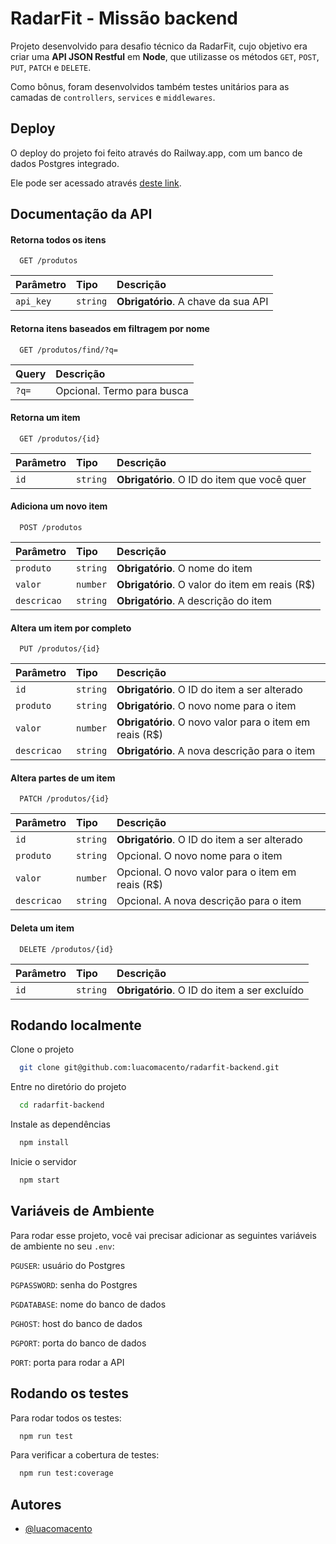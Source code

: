
# RadarFit - Missão backend

Projeto desenvolvido para desafio técnico da RadarFit,
cujo objetivo era criar uma **API JSON Restful** em **Node**,
que utilizasse os métodos ``GET``, ``POST``, ``PUT``, ``PATCH`` e ``DELETE``.

Como bônus, foram desenvolvidos também testes unitários para as camadas de
``controllers``, ``services`` e ``middlewares``.


## Deploy

O deploy do projeto foi feito através do Railway.app, com um banco de dados Postgres integrado.

Ele pode ser acessado através [deste link](https://radarfit-back.up.railway.app/).
## Documentação da API

#### Retorna todos os itens

```http
  GET /produtos
```

| Parâmetro   | Tipo       | Descrição                           |
| :---------- | :--------- | :---------------------------------- |
| `api_key` | `string` | **Obrigatório**. A chave da sua API |

#### Retorna itens baseados em filtragem por nome

```http
  GET /produtos/find/?q=
```

| Query   | Descrição                           |
| :----------  | :---------------------------------- |
| `?q=`  | Opcional. Termo para busca |

#### Retorna um item

```http
  GET /produtos/{id}
```

| Parâmetro   | Tipo       | Descrição                                   |
| :---------- | :--------- | :------------------------------------------ |
| `id`      | `string` | **Obrigatório**. O ID do item que você quer |

#### Adiciona um novo item

```http
  POST /produtos
```

| Parâmetro   | Tipo       | Descrição                                   |
| :---------- | :--------- | :------------------------------------------ |
| `produto`      | `string` | **Obrigatório**. O nome do item |
| `valor`      | `number` | **Obrigatório**. O valor do item em reais (R$) |
| `descricao`      | `string` | **Obrigatório**. A descrição do item |

#### Altera um item por completo

```http
  PUT /produtos/{id}
```

| Parâmetro   | Tipo       | Descrição                                   |
| :---------- | :--------- | :------------------------------------------ |
| `id`      | `string` | **Obrigatório**. O ID do item a ser alterado |
| `produto`      | `string` | **Obrigatório**. O novo nome para o item |
| `valor`      | `number` | **Obrigatório**. O novo valor para o item em reais (R$) |
| `descricao`      | `string` | **Obrigatório**. A nova descrição para o item |

#### Altera partes de um item

```http
  PATCH /produtos/{id}
```

| Parâmetro   | Tipo       | Descrição                                   |
| :---------- | :--------- | :------------------------------------------ |
| `id`      | `string` | **Obrigatório**. O ID do item a ser alterado |
| `produto`      | `string` | Opcional. O novo nome para o item |
| `valor`      | `number` | Opcional. O novo valor para o item em reais (R$) |
| `descricao`      | `string` | Opcional. A nova descrição para o item |

#### Deleta um item

```http
  DELETE /produtos/{id}
```

| Parâmetro   | Tipo       | Descrição                                   |
| :---------- | :--------- | :------------------------------------------ |
| `id`      | `string` | **Obrigatório**. O ID do item a ser excluído |

## Rodando localmente

Clone o projeto

```bash
  git clone git@github.com:luacomacento/radarfit-backend.git
```

Entre no diretório do projeto

```bash
  cd radarfit-backend
```

Instale as dependências

```bash
  npm install
```

Inicie o servidor

```bash
  npm start
```


## Variáveis de Ambiente

Para rodar esse projeto,
você vai precisar adicionar as seguintes variáveis de ambiente no seu ``.env``:

`PGUSER`: usuário do Postgres

`PGPASSWORD`: senha do Postgres

`PGDATABASE`: nome do banco de dados

`PGHOST`: host do banco de dados

`PGPORT`: porta do banco de dados

`PORT`: porta para rodar a API
## Rodando os testes

Para rodar todos os testes:

```bash
  npm run test
```

Para verificar a cobertura de testes:

```bash
  npm run test:coverage
```

## Autores

- [@luacomacento](https://www.github.com/luacomacento)

